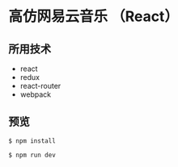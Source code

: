 # 高仿网易云音乐 （React）

## 所用技术
* react
* redux
* react-router
* webpack

## 预览
```
$ npm install
```

```
$ npm run dev
```
